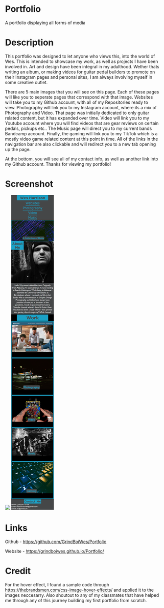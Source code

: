 # Portfolio
A portfolio displaying all forms of media

# Description
This portfolio was designed to let anyone who views this, into the world of Wes. This is intended to showcase my work, as well as projects I have been involved in. Art and design have been integral in my adulthood. Wether thats writing an album, or making videos for guitar pedal builders to promote on their Instagram pages and personal sites, I am always involving myself in some creative outlet. 

There are 5 main images that you will see on this page. Each of these pages will like you to seperate pages that correspond with that image. Websites will take you to my Github account, with all of my Repositories ready to view. Photography will link you to my Instagram account, where its a mix of Photography and Video. That page was initially dedicated to only guitar related content, but it has expanded over time. Video will link you to my Youtube account where you will find videos that are gear reviews on certain pedals, pickups etc.. The Music page will direct you to my current bands Bandcamp account. Finally, the gaming will link you to my TikTok which is a mostly video game related content at this point in time. All of the links in the navigation bar are also clickable and will redirect you to a new tab opening up the page.

At the bottom, you will see all of my contact info, as well as another link into my Github account. Thanks for viewing my portfolio!










# Screenshot

<img src="./assets/images/Portfolio-Full.png">
<img src="./assets/images/Portfolio-Phone.png">

# Links
 
Github - https://github.com/GrindBoiWes/Portfolio

Website - https://grindboiwes.github.io/Portfolio/





# Credit

For the hover effect, I found a sample code through https://thebrandsmen.com/css-image-hover-effects/ and applied it to the images neccesarry. Also shoutout to any of my classmates that have helped me through any of this journey building my first portfolio from scratch.